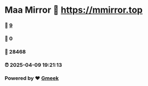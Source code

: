 # Maa Mirror :link: https://mmirror.top 
### :page_facing_up: [9](https://mmirror.top/tag.html) 
### :speech_balloon: 0 
### :hibiscus: 28468 
### :alarm_clock: 2025-04-09 19:21:13 
### Powered by :heart: [Gmeek](https://github.com/Meekdai/Gmeek)
